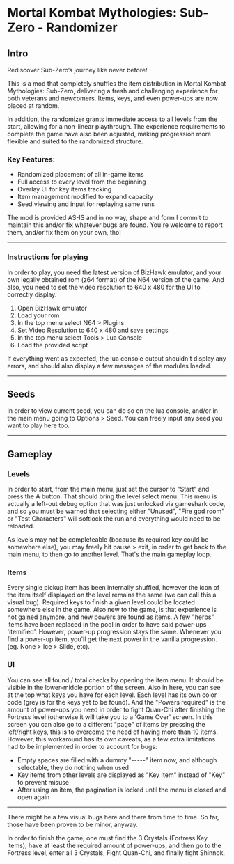 # Mortal Kombat Mythologies: Sub-Zero - Randomizer
## Intro

Rediscover Sub-Zero’s journey like never before!

This is a mod that completely shuffles the item distribution in Mortal Kombat Mythologies: Sub-Zero, delivering a fresh and challenging experience for both veterans and newcomers. Items, keys, and even power-ups are now placed at random.

In addition, the randomizer grants immediate access to all levels from the start, allowing for a non-linear playthrough. The experience requirements to complete the game have also been adjusted, making progression more flexible and suited to the randomized structure.


### Key Features:

- Randomized placement of all in-game items
- Full access to every level from the beginning
- Overlay UI for key items tracking
- Item management modified to expand capacity
- Seed viewing and input for replaying same runs


The mod is provided AS-IS and in no way, shape and form I commit to maintain this and/or fix whatever bugs are found. You're welcome to report them, and/or fix them on your own, tho!


---

### Instructions for playing

In order to play, you need the latest version of BizHawk emulator, and your own legally obtained rom (z64 format) of the N64 version of the game. And also, you need to set the video resolution to 640 x 480 for the UI to correctly display.

1. Open BizHawk emulator
2. Load your rom
3. In the top menu select N64 > Plugins
4. Set Video Resolution to 640 x 480 and save settings
5. In the top menu select Tools > Lua Console
6. Load the provided script

If everything went as expected, the lua console output shouldn't display any errors, and should also display a few messages of the modules loaded.

---

## Seeds

In order to view current seed, you can do so on the lua console, and/or in the main menu going to Options > Seed. You can freely input any seed you want to play here too. 

---

## Gameplay

### Levels
In order to start, from the main menu, just set the cursor to "Start" and press the A button. That should bring the level select menu. This menu is actually a left-out debug option that was just unlocked via gameshark code, and so you must be warned that selecting either "Unused", "Fire god room" or "Test Characters" will softlock the run and everything would need to be reloaded.

As levels may not be completeable (because its required key could be somewhere else), you may freely hit pause > exit, in order to get back to the main menu, to then go to another level. That's the main gameplay loop.

### Items
Every single pickup item has been internally shuffled, however the icon of the item itself displayed on the level remains the same (we can call this a visual bug). Required keys to finish a given level could be located somewhere else in the game. Also new to the game, is that experience is not gained anymore, and new powers are found as items. A few "herbs" items have been replaced in the pool in order to have said power-ups 'itemified'. However, power-up progression stays the same. Whenever you find a power-up item, you'll get the next power in the vanilla progression. (eg. None > Ice > Slide, etc).

### UI
You can see all found / total checks by opening the item menu. It should be visible in the lower-middle portion of the screen. Also in here, you can see at the top what keys you have for each level. Each level has its own color code (grey is for the keys yet to be found). And the "Powers required" is the amount of power-ups you need in order to fight Quan-Chi after finishing the Fortress level (otherwise it will take you to a 'Game Over' screen.
In this screen you can also go to a different "page" of items by pressing the left/right keys, this is to overcome the need of having more than 10 items. However, this workaround has its own caveats, as a few extra limitations had to be implemented in order to account for bugs:
- Empty spaces are filled with a dummy "-----" item now, and although selectable, they do nothing when used
- Key items from other levels are displayed as "Key Item" instead of "Key" to prevent misuse
- After using an item, the pagination is locked until the menu is closed and open again

---

There might be a few visual bugs here and there from time to time. So far, those have been proven to be minor, anyway.

In order to finish the game, one must find the 3 Crystals (Fortress Key items), have at least the required amount of power-ups, and then go to the Fortress level, enter all 3 Crystals, Fight Quan-Chi, and finally fight Shinnok.